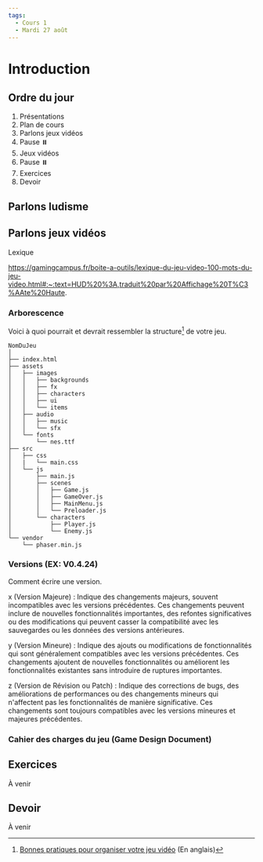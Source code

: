 ```yaml
---
tags:
  - Cours 1
  - Mardi 27 août
---
```


# Introduction

## Ordre du jour

1. Présentations
1. Plan de cours 
1. Parlons jeux vidéos
1. Pause ⏸️
1. Jeux vidéos
1. Pause ⏸️
1. Exercices
1. Devoir

## Parlons ludisme

## Parlons jeux vidéos

Lexique 

https://gamingcampus.fr/boite-a-outils/lexique-du-jeu-video-100-mots-du-jeu-video.html#:~:text=HUD%20%3A,traduit%20par%20Affichage%20T%C3%AAte%20Haute.

### Arborescence

Voici à quoi pourrait et devrait ressembler la structure[^unity] de votre jeu.

```
NomDuJeu
│
├── index.html 
├── assets
│   ├── images
│   │   ├── backgrounds
│   │   ├── fx
│   │   ├── characters
│   │   ├── ui
│   │   └── items
│   ├── audio
│   │   ├── music
│   │   └── sfx
│   └── fonts
│       └── nes.ttf
├── src
│   ├── css
│   |   └── main.css
│   └── js
│       ├── main.js
│       ├── scenes
│       │   ├── Game.js
│       │   ├── GameOver.js
│       │   ├── MainMenu.js
│       │   └── Preloader.js
│       └── characters
│           ├── Player.js
│           └── Enemy.js
└── vendor
    └── phaser.min.js 
```

[^unity]: [Bonnes pratiques pour organiser votre jeu vidéo](https://unity.com/how-to/organizing-your-project) (En anglais)


### Versions (EX: V0.4.24)

Comment écrire une version.

x (Version Majeure) : Indique des changements majeurs, souvent incompatibles avec les versions précédentes. Ces changements peuvent inclure de nouvelles fonctionnalités importantes, des refontes significatives ou des modifications qui peuvent casser la compatibilité avec les sauvegardes ou les données des versions antérieures.

y (Version Mineure) : Indique des ajouts ou modifications de fonctionnalités qui sont généralement compatibles avec les versions précédentes. Ces changements ajoutent de nouvelles fonctionnalités ou améliorent les fonctionnalités existantes sans introduire de ruptures importantes.

z (Version de Révision ou Patch) : Indique des corrections de bugs, des améliorations de performances ou des changements mineurs qui n'affectent pas les fonctionnalités de manière significative. Ces changements sont toujours compatibles avec les versions mineures et majeures précédentes.


### Cahier des charges du jeu (Game Design Document)


## Exercices

À venir



## Devoir

À venir
